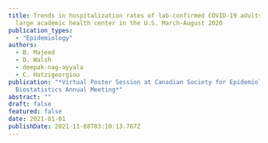 ```yaml
---
title: Trends in hospitalization rates of lab-confirmed COVID-19 adults at a
  large academic health center in the U.S. March-August 2020
publication_types:
  - "Epidemiology"
authors:
  - B. Majeed
  - D. Walsh
  - deepak-nag-ayyala
  - C. Hatzigeorgiou
publication: "*Virtual Poster Session at Canadian Society for Epidemiology and
  Biostatistics Annual Meeting*"
abstract: ""
draft: false
featured: false
date: 2021-01-01
publishDate: 2021-11-08T03:10:13.767Z
---
```

